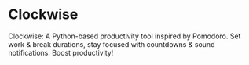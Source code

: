 # Clockwise
Clockwise: A Python-based productivity tool inspired by Pomodoro. Set work &amp; break durations, stay focused with countdowns &amp; sound notifications. Boost productivity!
